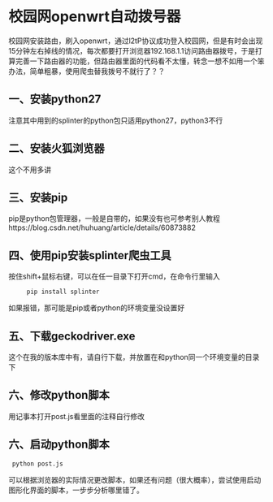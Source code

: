 # 校园网openwrt自动拨号器 #
  校园网安装路由，刷入openwrt，通过l2tP协议成功登入校园网，但是有时会出现15分钟左右掉线的情况，每次都要打开浏览器192.168.1.1访问路由器拨号，于是打算完善一下路由器的功能，但路由器里面的代码看不太懂，转念一想不如用一个笨办法，简单粗暴，使用爬虫替我拨号不就行了？？

## 一、安装python27 ##
  注意其中用到的splinter的python包只适用python27，python3不行
## 二、安装火狐浏览器 ##
  这个不用多讲
## 三、安装pip ##
  pip是python包管理器，一般是自带的，如果没有也可参考别人教程https://blog.csdn.net/huhuang/article/details/60873882
## 四、使用pip安装splinter爬虫工具 ##
  按住shift+鼠标右键，可以在任一目录下打开cmd，在命令行里输入
  
         pip install splinter
  如果报错，那可能是pip或者python的环境变量没设置好
## 五、下载geckodriver.exe ##
  这个在我的版本库中有，请自行下载，并放置在和python同一个环境变量的目录下
## 六、修改python脚本 ##
  用记事本打开post.js看里面的注释自行修改
## 六、启动python脚本 ##
	 python post.js
  可以根据浏览器的实际情况更改脚本，如果还有问题（很大概率），尝试使用启动图形化界面的脚本，一步步分析哪里错了。
